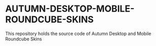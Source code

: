 # AUTUMN-DESKTOP-MOBILE-ROUNDCUBE-SKINS
This repository holds the source code of Autumn Desktop and Mobile Roundcube Skins
